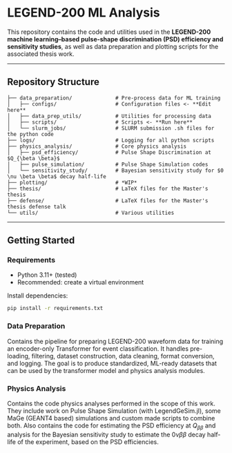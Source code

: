 # LEGEND-200 ML Analysis

This repository contains the code and utilities used in the 
**LEGEND-200 machine learning–based pulse-shape discrimination (PSD) efficiency and sensitivity studies**, 
as well as data preparation and plotting scripts for the associated thesis work.

---

## Repository Structure
```
├── data_preparation/              # Pre-process data for ML training
│   ├── configs/                   # Configuration files <- **Edit here**
│   ├── data_prep_utils/           # Utilities for processing data
│   ├── scripts/                   # Scripts <- **Run here**
│   └── slurm_jobs/                # SLURM submission .sh files for the python code
├── logs/                          # Logging for all python scripts 
├── physics_analysis/              # Core physics analysis
│   ├── psd_efficiency/            # Pulse Shape Discrimination at $Q_{\beta \beta}$
│   ├── pulse_simulation/          # Pulse Shape Simulation codes 
│   └── sensitivity_study/         # Bayesian sensitivity study for $0 \nu \beta \beta$ decay half-life
├── plotting/                      # *WIP*
├── thesis/                        # LaTeX files for the Master's thesis
├── defense/                       # LaTeX files for the Master's thesis defense talk
└── utils/                         # Various utilities
```

---

## Getting Started

### Requirements
- Python 3.11+ (tested)
- Recommended: create a virtual environment

Install dependencies:
```bash
pip install -r requirements.txt
```


### Data Preparation

Contains the pipeline for preparing LEGEND-200 waveform data for
training an encoder-only Transformer for event classification. It handles 
pre-loading, filtering, dataset construction, data cleaning, format conversion, 
and logging. The goal is to produce standardized, ML-ready datasets that can 
be used by the transformer model and physics analysis modules. 


### Physics Analysis

Contains the code physics analyses performed in the scope of this work. 
They include work on Pulse Shape Simulation (with LegendGeSim.jl), some
MaGe (GEANT4 based) simulations and custom made scripts to combine both. 
Also contains the code for estimating the PSD efficiency at $Q_{\beta \beta}$
and analysis for the Bayesian sensitivity study to estimate the 
$0 \nu \beta \beta$ decay half-life of the experiment, based on the PSD 
efficiencies. 
